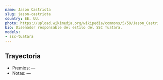 ```yaml
---
name: Jason Castriota
slug: jason-castriota
country: EE. UU.
photo: https://upload.wikimedia.org/wikipedia/commons/5/59/Jason_Castriota.jpg
bio: Diseñador responsable del estilo del SSC Tuatara.
models:
- ssc-tuatara
---
```


## Trayectoria

- Premios: —
- Notas: —

